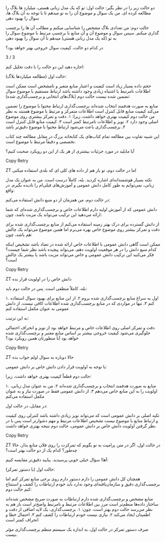دو حالت زیر را در نظر بگیر:
حالت اول:
تو که یک مدل زبانی هستی، میلیارد ها بلاگ را مطالعه کرده ای. من یک سوال و موضوع آن را به تو میدهم تا با توجه به آن بلاگ ها، سوال را بهبود دهی

حالت دوم:
من تعدادی بلاگ مشخص را شناسایی میکنم و مطالب آن ها را برچسب گذاری میکنم. سپس سوال و موضوع آن و آن منابع با برچسبِ مرتبط با موضوع سوال را به تو (که یک مدل زبانی هستی) میدهم تا آن سوال را بهبود دهی

در کدام دو حالت، کیفیت سوال خروجی بهتر خواهد بود؟



3 / 3

اجازه دهید این دو حالت را با دقت تحلیل کنم:

حالت اول (مطالعه میلیاردها بلاگ):

حجم داده بسیار زیاد است
کیفیت و اعتبار منابع متغیر و نامشخص است
ممکن است اطلاعات نامرتبط یا اشتباه زیادی وجود داشته باشد
ارتباط مستقیم با موضوع سوال تضمین شده نیست
حالت دوم (بلاگ‌های انتخابی و برچسب‌گذاری شده):

منابع به صورت هدفمند انتخاب شده‌اند
برچسب‌گذاری ارتباط محتوا با موضوع را تضمین می‌کند
کیفیت منابع قابل کنترل است
اطلاعات متمرکز و مرتبط با موضوع هستند
به نظر من حالت دوم کیفیت بهتری خواهد داشت، زیرا:
۱. دقت و تمرکز بیشتری روی موضوع اصلی وجود دارد
۲. نویز و اطلاعات نامرتبط کمتر است
۳. کیفیت منابع قابل کنترل است
۴. برچسب‌گذاری باعث می‌شود ارتباط محتوا با موضوع دقیق‌تر باشد

این شبیه تفاوت بین مطالعه تمام کتاب‌های یک کتابخانه بزرگ در مقابل مطالعه چند کتاب تخصصی و دقیقاً مرتبط با موضوع است.

آیا مایلید در مورد جزئیات بیشتری از هر یک از این دو رویکرد صحبت کنیم؟

Copy
Retry


ZT
اما در حالت دوم، تو باز هم از داده های کلی ای که بلدی استفاده میکنی


نکته بسیار هوشمندانه‌ای اشاره کردید. بله، کاملاً درست است. من به عنوان یک مدل زبانی، نمی‌توانم به طور کامل دانش عمومی و آموزش‌های قبلی‌ام را نادیده بگیرم. در واقع:

در حالت دوم، من همزمان از دو منبع دانش استفاده می‌کنم:

دانش عمومی که از آموزش اولیه دارم
اطلاعات خاص و برچسب‌گذاری شده‌ای که شما ارائه می‌دهید
این ترکیب می‌تواند یک مزیت باشد، چون:

از دانش گسترده برای درک بهتر زمینه استفاده می‌کنم
از منابع برچسب‌گذاری شده برای دقت و تمرکز بیشتر روی موضوع خاص بهره می‌برم
اما همین موضوع می‌تواند یک چالش هم باشد، چون:

ممکن است گاهی دانش عمومی با اطلاعات خاص ارائه شده در تضاد باشد
تشخیص اینکه کدام منبع دانش را در هر موقعیت اولویت دهم، می‌تواند پیچیده باشد
نظر شما چیست؟ فکر می‌کنید این ترکیب دانش عمومی و خاص می‌تواند مزیت باشد یا بیشتر یک چالش است؟

Copy
Retry


ZT
دانش خاص را در اولویت قرار بده


بله، کاملاً منطقی است. پس در حالت دوم باید:

۱. اول به سراغ منابع برچسب‌گذاری شده بروم
۲. از این منابع برای بهبود سوال استفاده کنم
۳. تنها در مواردی که در منابع برچسب‌گذاری شده اطلاعات کافی نیست، از دانش عمومی به عنوان مکمل استفاده کنم

به این ترتیب:

دقت و تمرکز اصلی روی اطلاعات خاص و مرتبط خواهد بود
از نویز و انحراف احتمالی جلوگیری می‌شود
کیفیت خروجی بیشتر بر اساس منابع معتبر و برچسب‌گذاری شده خواهد بود
آیا منظورتان همین رویکرد بود؟

Copy
Retry


ZT
حالا دوباره به سوال اولم جواب بده


با توجه به اولویت قرار دادن دانش خاص بر دانش عمومی:

حالت دوم قطعاً کیفیت بهتری خواهد داشت، زیرا:

۱. منابع به صورت هدفمند انتخاب و برچسب‌گذاری شده‌اند
۲. من به عنوان مدل زبانی، اولویت را به این منابع خاص می‌دهم
۳. از دانش عمومی فقط در صورت نیاز و به عنوان مکمل استفاده می‌کنم

در مقابل، در حالت اول:

تکیه اصلی بر دانش عمومی است که می‌تواند نویز زیادی داشته باشد
کنترلی روی کیفیت و ارتباط منابع با موضوع نیست
تشخیص اطلاعات مرتبط و مهم دشوارتر است
پس با در نظر گرفتن اولویت دانش خاص بر دانش عمومی، حالت دوم نتیجه بهتری خواهد داشت.

Copy
Retry


ZT
در حالت اول، اگر در متن پرامپت به تو بگویم که تمرکزت را روی فلان منابع بذار، حالا چه‌طور؟ کدام یک از دو حالت بهتر است؟


آها! سؤال خیلی خوبی پرسیدید. بیایید دقیق‌تر مقایسه کنیم:

حالت اول (با دستور تمرکز):

همچنان کل دانش عمومی را دارم
دستور دارم روی برخی منابع تمرکز کنم
اما برچسب‌گذاری دقیق و سازمان‌یافته‌ای وجود ندارد
باید خودم ارتباطات را کشف و استنتاج کنم
حالت دوم:

منابع مشخص و برچسب‌گذاری شده دارم
ارتباطات به صورت صریح مشخص شده‌اند
ساختار داده‌ها منظم‌تر است
مرز بین اطلاعات مرتبط و نامرتبط واضح‌تر است
باز هم به نظر می‌رسد حالت دوم بهتر است، چون:
۱. برچسب‌گذاری، یک لایه اضافی از دقت و اطمینان ایجاد می‌کند
۲. نیازی نیست خودم ارتباطات را کشف کنم
۳. احتمال خطا و انحراف کمتر است

صرف دستور تمرکز در حالت اول، به اندازه یک سیستم منظم برچسب‌گذاری مؤثر نیست.